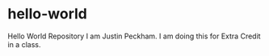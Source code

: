 # hello-world
Hello World Repository
I am Justin Peckham. 
I am doing this for Extra Credit in a class.
